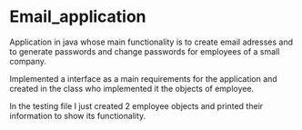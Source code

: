# Email_application

Application in java whose main functionality is to create email adresses and to generate passwords and change passwords for employees of a small company.

Implemented a interface as a main requirements for the application and created in the class who implemented it the objects of employee. 

In the testing file I just created 2 employee objects and printed their information to show its functionality. 
